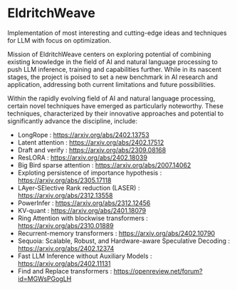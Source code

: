 # EldritchWeave
Implementation of most interesting and cutting-edge ideas and techniques for LLM with focus on optimization. 

Mission of EldritchWeave centers on exploring potential of combining existing knowledge in the field of AI and natural language processing to push LLM inference, training and capabilities further.
While in its nascent stages, the project is poised to set a new benchmark in AI research and application, addressing both current limitations and future possibilities.

Within the rapidly evolving field of AI and natural language processing, certain novel techniques have emerged as particularly noteworthy. 
These techniques, characterized by their innovative approaches and potential to significantly advance the discipline, include:
 - LongRope : https://arxiv.org/abs/2402.13753
 - Latent attention : https://arxiv.org/abs/2402.17512
 - Draft and verify : https://arxiv.org/abs/2309.08168
 - ResLORA : https://arxiv.org/abs/2402.18039
 - Big Bird sparse attention : https://arxiv.org/abs/2007.14062
 - Exploting persistence of importance hypothesis : https://arxiv.org/abs/2305.17118
 - LAyer-SElective Rank reduction (LASER) : https://arxiv.org/abs/2312.13558
 - PowerInfer : https://arxiv.org/abs/2312.12456
 - KV-quant : https://arxiv.org/abs/2401.18079
 - Ring Attention with blockwise transformers : https://arxiv.org/abs/2310.01889
 - Recurrent-memory transformers : https://arxiv.org/abs/2402.10790
 - Sequoia: Scalable, Robust, and Hardware-aware Speculative Decoding : https://arxiv.org/abs/2402.12374
 - Fast LLM Inference without Auxiliary Models : https://arxiv.org/abs/2402.11131
 - Find and Replace transformers : https://openreview.net/forum?id=MGWsPGogLH
